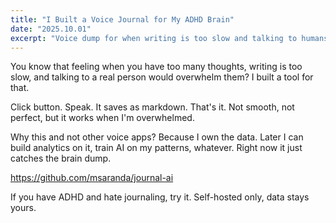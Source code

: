 ```yaml
---
title: "I Built a Voice Journal for My ADHD Brain"
date: "2025.10.01"
excerpt: "Voice dump for when writing is too slow and talking to humans is too much"
---
```


You know that feeling when you have too many thoughts, writing is too slow, and talking to a real person would overwhelm them? I built a tool for that.

Click button. Speak. It saves as markdown. That's it. Not smooth, not perfect, but it works when I'm overwhelmed.

Why this and not other voice apps? Because I own the data. Later I can build analytics on it, train AI on my patterns, whatever. Right now it just catches the brain dump.

https://github.com/msaranda/journal-ai

If you have ADHD and hate journaling, try it. Self-hosted only, data stays yours.
